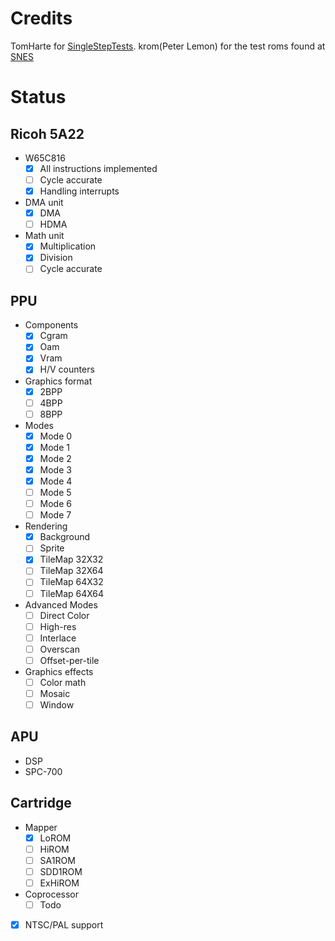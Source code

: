 
# Credits

TomHarte for [SingleStepTests](https://github.com/SingleStepTests).
krom(Peter Lemon) for the test roms found at [SNES](https://github.com/PeterLemon/SNES)

# Status

## Ricoh 5A22

- W65C816
	- [x] All instructions implemented
	- [ ] Cycle accurate
	- [x] Handling interrupts
- DMA unit
	- [x] DMA
	- [ ] HDMA
- Math unit
	- [x] Multiplication
	- [x] Division
	- [ ] Cycle accurate

## PPU

- Components
	- [x] Cgram
	- [x] Oam
	- [x] Vram
	- [x] H/V counters
- Graphics format
	- [x] 2BPP
	- [ ] 4BPP
	- [ ] 8BPP
- Modes
	- [x] Mode 0
	- [x] Mode 1
	- [x] Mode 2
	- [x] Mode 3
	- [x] Mode 4
	- [ ] Mode 5
	- [ ] Mode 6
	- [ ] Mode 7
- Rendering
	- [x] Background
	- [ ] Sprite
	- [x] TileMap 32X32
	- [ ] TileMap 32X64
	- [ ] TileMap 64X32
	- [ ] TileMap 64X64
- Advanced Modes
	- [ ] Direct Color
	- [ ] High-res
	- [ ] Interlace
	- [ ] Overscan
	- [ ] Offset-per-tile
- Graphics effects
	- [ ] Color math
	- [ ] Mosaic
	- [ ] Window

## APU

- DSP
- SPC-700

## Cartridge

- Mapper
	- [x] LoROM
	- [ ] HiROM
	- [ ] SA1ROM
	- [ ] SDD1ROM
	- [ ] ExHiROM
- Coprocessor
	- [ ] Todo
- [x] NTSC/PAL support
